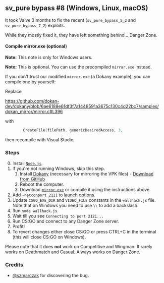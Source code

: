 ## sv\_pure bypass \#8 (Windows, Linux, macOS)

It took Valve 3 months to fix the recent (`sv_pure_bypass_5_2` and `sv_pure_bypass_7_2`) exploits.

While they mostly fixed it, they have left something behind... Danger Zone.

#### Compile mirror.exe (optional)

**Note:** This note is only for Windows users.

**Note:** This is optional. You can use the precompiled `mirror.exe` instead.

If you don't trust our modified `mirror.exe` (a Dokany example), you can compile one by yourself:

Replace

https://github.com/dokan-dev/dokany/blob/6ae6188e61df3f7a1448591a3675c130c4d22bc7/samples/dokan_mirror/mirror.c#L396

with

```c
        CreateFile(filePath, genericDesiredAccess, 3,
```

then recompile with Visual Studio.

### Steps

0. Install [`Node.js`](https://nodejs.org/en/download/current/).
1. If you're not running Windows, skip this step.
    1. Install [Dokany](https://github.com/dokan-dev/dokany) (necessary for mirroring the VPK files) - [Download from GitHub](https://github.com/dokan-dev/dokany/releases/download/v1.4.0.1000/Dokan_x64.msi)
    2. Reboot the computer.
    3. Download [`mirror.exe`](mirror.exe) or compile it using the instructions above.
2. Add `-netconport 2121` to launch options.
3. Update `CSGO_EXE_DIR` and `VIDEO_FILE` constants in the `wallhack.js` file.
   Note that on Windows you need to use `\\` to add a backslash.
4. Run `node wallhack.js`
5. Wait till you see `Connecting to port 2121...`
6. Run CS:GO and connect to any Danger Zone server.
7. Profit!
8. To revert changes either close CS:GO or press CTRL+C in the terminal (this will close CS:GO on Windows).

Please note that it does **not** work on Competitive and Wingman. It rarely works on Deathmatch and Casual. Always works on Danger Zone.

### Credits

* [@szmarczak](https://github.com/szmarczak) for discovering the bug.
